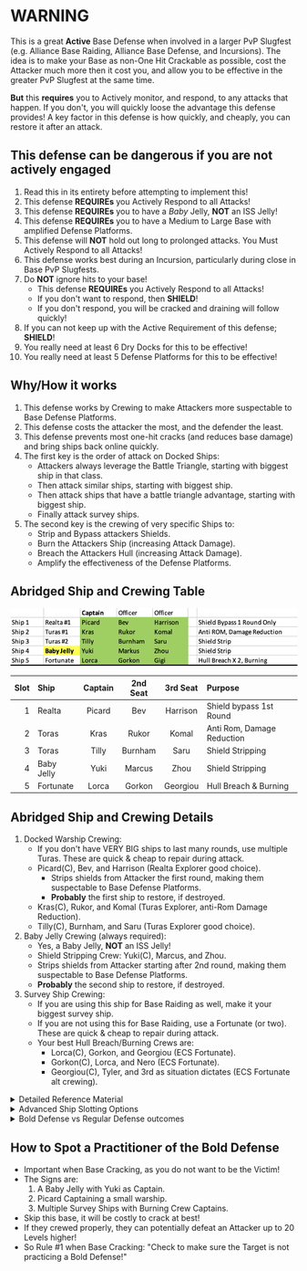 # WARNING

This is a great __Active__ Base Defense when involved in a larger PvP Slugfest (e.g. Alliance Base Raiding, Alliance Base Defense, and Incursions). The idea is to make your Base as non-One Hit Crackable as possible, cost the Attacker much more then it cost you, and allow you to be effective in the greater PvP Slugfest at the same time.

__But__ this __requires__ you to Actively monitor, and respond, to any attacks that happen. If you don't, you will quickly loose the advantage this defense provides! A key factor in this defense is how quickly, and cheaply, you can restore it after an attack.

## This defense can be dangerous if you are not actively engaged
1. Read this in its entirety before attempting to implement this!
1. This defense __REQUIREs__ you Actively Respond to all Attacks!
1. This defense __REQUIREs__ you to have a _Baby_ Jelly, __NOT__ an ISS Jelly!
1. This defense __REQUIREs__ you to have a Medium to Large Base with amplified Defense Platforms.
1. This defense will __NOT__ hold out long to prolonged attacks. You Must Actively Respond to all Attacks!
1. This defense works best during an Incursion, particularly during close in Base PvP Slugfests.
1. Do __NOT__ ignore hits to your base!
   - This defense __REQUIREs__ you Actively Respond to all Attacks!
   - If you don't want to respond, then __SHIELD__!
   - If you don't respond, you will be cracked and draining will follow quickly!
1. If you can not keep up with the Active Requirement of this defense; __SHIELD__!
1. You really need at least 6 Dry Docks for this to be effective!
1. You really need at least 5 Defense Platforms for this to be effective!

## Why/How it works
1. This defense works by Crewing to make Attackers more suspectable to Base Defense Platforms.
1. This defense costs the attacker the most, and the defender the least.
1. This defense prevents most one-hit cracks (and reduces base damage) and bring ships back online quickly.
1. The first key is the order of attack on Docked Ships:
   - Attackers always leverage the Battle Triangle, starting with biggest ship in that class.
   - Then attack similar ships, starting with biggest ship.
   - Then attack ships that have a battle triangle advantage, starting with biggest ship.
   - Finally attack survey ships.
1. The second key is the crewing of very specific Ships to:
   - Strip and Bypass attackers Shields.
   - Burn the Attackers Ship (increasing Attack Damage).
   - Breach the Attackers Hull (increasing Attack Damage).
   - Amplify the effectiveness of the Defense Platforms.

## Abridged Ship and Crewing Table
![Abridged Ship & Crewing](./imgs/Abriged%20Ship%20%26%20Crewing%20Table.png)

| Slot | Ship | Captain | 2nd Seat | 3rd Seat | Purpose |
| ---: | :--- | :---: | :---: | :---: | :--- |
| 1 | Realta | Picard | Bev| Harrison | Shield bypass 1st Round |
| 2 | Toras | Kras | Rukor | Komal | Anti Rom, Damage Reduction |
| 3 | Toras | Tilly | Burnham | Saru | Shield Stripping |
| 4 | Baby Jelly | Yuki | Marcus| Zhou | Shield Stripping |
| 5 | Fortunate | Lorca | Gorkon | Georgiou | Hull Breach & Burning |

## Abridged Ship and Crewing Details

1. Docked Warship Crewing:
   - If you don't have VERY BIG ships to last many rounds, use multiple Turas. These are quick & cheap to repair during attack.
   - Picard(C), Bev, and Harrison (Realta Explorer good choice).
     - Strips shields from Attacker the first round, making them suspectable to Base Defense Platforms.
     - __Probably__ the first ship to restore, if destroyed.
   - Kras(C), Rukor, and Komal (Turas Explorer, anti-Rom Damage Reduction).
   - Tilly(C), Burnham, and Saru (Turas Explorer good choice).
1. Baby Jelly Crewing (always required):
   - Yes, a Baby Jelly, __NOT__ an ISS Jelly!
   - Shield Stripping Crew: Yuki(C), Marcus, and Zhou.
   - Strips shields from Attacker starting after 2nd round, making them suspectable to Base Defense Platforms.
   - __Probably__ the second ship to restore, if destroyed.
1. Survey Ship Crewing:
   - If you are using this ship for Base Raiding as well, make it your biggest survey ship.
   - If you are not using this for Base Raiding, use a Fortunate (or two). These are quick & cheap to repair during attack.
   - Your best Hull Breach/Burning Crews are:
     - Lorca(C), Gorkon, and Georgiou (ECS Fortunate).
     - Gorkon(C), Lorca, and Nero (ECS Fortunate).
     - Georgiou(C), Tyler, and 3rd as situation dictates (ECS Fortunate alt crewing).

<details><summary>Detailed Reference Material</summary>

</details>
<details><summary>Advanced Ship Slotting Options</summary>

1. For Medium Level Members (L30-L48), leverage ships that are quick, and cheap, to repair.
   - Baby Jelly Explorer
   - The Realta Explorer
   - The Turas Explorer
   - The ECS Fortunate Survey Ships
1. For Large Level Members (L49+ with most of their research completed), they can use larger ships:
   - Baby Jelly Explorer (always required).
   - Very Large Explorer (if not available, use a Realta Explorer).
   - Large 2nd Explorer (if available).
     - Helps keep Baby Jelly alive
     - If available, this is where I would crew with Picard(C), Bev, and Harrison.
   - Very Large Survey Ships (if not available, use an ECS Fortunate)
     - Large Capacity Survey ships make for quick Base Raiding.
     - Large Capacity Survey ships make survive better against a simple Base Repair Defense.
     - More Powerful Survey ships with Burning, and Hull Breaching, crews destroy Attackers more quickly.
   - If you are big enough, and have the larger ships, they can do double duty:
     - Perform duties for Active Base Defense.
     - Perform PvP duties for Warships, when away from Base.
     - Perform Base Cracking Duties, when away from Base.
     - Perform Base Draining Duties for Survey ships, when away from Base.
1. As you get bigger, modify the original ships by:
   - Using your Amalgam, or larger Survey ship, to replace a Survey ship from the original list.
     - Use the Georgiou(C), Tyler, and a Storage Optimization Crew member for this ship so:
       - It remains a very good Burning Crew ship when in Base.
       - Has a large capacity when Base Stripping.
     - Use Below Decks crewing to enhance Storage Optimization and/or Burning.
   - Add a bigger, more survivable Explorer to crew with Picard(C), Bev, and Harrison.
     - While the main purpose of this ship is completely in the first round of defense, the longer it survives, the longer the Baby Jelly is around. Prolonging its Shield Stripping capabilities.
   - If you have more than 5 Dry Docks (and therefore ships), consider crewing:
     - A large Base Cracking ship.
       - Crew appropriately (see #incursion-event thread Base Cracking/Draining section).
       - Battleships are usually best suited for Base Cracking, as they have best Hull Health.
       - Explorers are close second for Base Cracking.
     - A large PvP ship (or two).
       - Crew a Battleship with SNW Strike Team Una or La'an as Capt, & Ortegas as 3rd Seater.
       - Crew an Explorer with Weyoun(C), Ikat'ika, & Pon.
       - Crew an Interceptor with Gul Dukat(C), Garak, & Damar.
       - Particularly effective against an Attacker w/o Shields!
     - A second (or even third) large Survey Ship:
       - Still Crew for Burning and Hull Breach as this also helps survivability when Base Stripping.
       - Use Below Decks Crewing to balance capacity with primary Base Stripper.
       - Allows for use of multiple stripping ships (every 5s) when it makes sense.
</details>
<details><summary>Bold Defense vs Regular Defense outcomes</summary>

</details>

## How to Spot a Practitioner of the Bold Defense
- Important when Base Cracking, as you do not want to be the Victim!
- The Signs are:
  1. A Baby Jelly with Yuki as Captain.
  1. Picard Captaining a small warship.
  1. Multiple Survey Ships with Burning Crew Captains.
- Skip this base, it will be costly to crack at best!
- If they crewed properly, they can potentially defeat an Attacker up to 20 Levels higher!
- So Rule #1 when Base Cracking: "Check to make sure the Target is not practicing a Bold Defense!"
